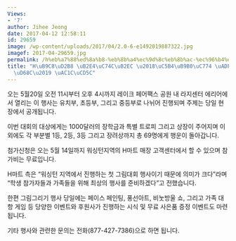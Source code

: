 ```yaml
---
Views:
- '7'
author: Jihee Jeong
date: 2017-04-12 12:58:11
id: 29659
image: /wp-content/uploads/2017/04/2.0-6-e1492019887322.jpg
imagef: 2017-04-29659.jpg
permalink: /h%eb%a7%88%ed%8a%b8-%eb%8b%a4%ec%9d%8c%eb%8b%ac-%ec%96%b4%eb%a6%b0%ec%9d%b4-%ea%b7%b8%eb%a6%bc%eb%8c%80%ed%9a%8c-%ea%b0%9c%ec%b5%9c/
title: "H\uB9C8\uD2B8 \uB2E4\uC74C\uB2EC \u2018\uC5B4\uB9B0\uC774 \uADF8\uB9BC\uB300\
  \uD68C\u2019 \uAC1C\uCD5C"
---
```


오는 5월20일 오전 11시부터 오후 4시까지 레이크 페어팩스 공원 내 라지센터 에리어에서 열리는 이 행사는 유치부, 초등부, 그리고 중등부로 나뉘어 진행되며 주제는 당일 현장에서 공개됩니다.

이번 대회의 대상에게는 1000달러의 장학금과 특별 트로피 그리고 상장이 주어지며 이외에도 각 부분별 1등, 2등, 3등 그리고 장려상까지 총 69명에게 행운이 돌아갑니다.

첨가신청은 오는 5월 14일까지 워싱턴지역의 H마트 매장 고객센터에서 할 수 있으며 참가비는 무료입니다.

H마트 측은 “워싱턴 지역에서 진행하는 첫 그림대회 행사이기 때문에 의미가 크다”라며 “학생 참가자들과 가족들을 위해 최상의 행사를 준비하겠다”고 전했습니다.

한편 그림그리기 행사 당일에는 페이스 페인팅, 풍선아트, 비눗방울 쇼, 그리고 가족 대항 게임 등 당양한 이벤트와 후원사가 진행하는 시식 및 무료 사은품 증정 이벤트도 마련됩니다.

기타 행사와 관련한 문의는 전화(877-427-7386)으로 하면 됩니다.